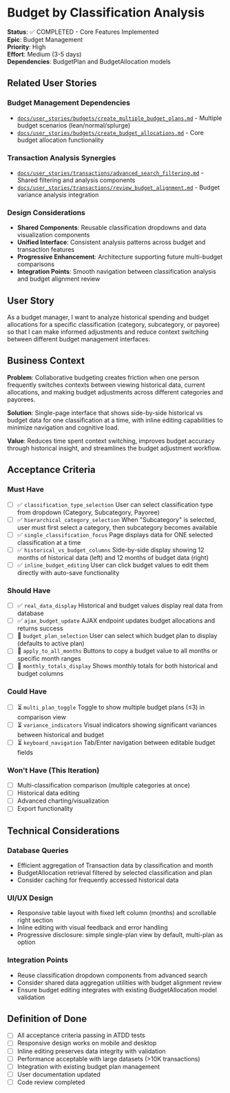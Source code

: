 # Budget by Classification Analysis

**Status**: ✅ COMPLETED - Core Features Implemented  
**Epic**: Budget Management  
**Priority**: High  
**Effort**: Medium (3-5 days)  
**Dependencies**: BudgetPlan and BudgetAllocation models  

## Related User Stories

### Budget Management Dependencies
- [`docs/user_stories/budgets/create_multiple_budget_plans.md`](../budgets/create_multiple_budget_plans.md) - Multiple budget scenarios (lean/normal/splurge)
- [`docs/user_stories/budgets/create_budget_allocations.md`](../budgets/create_budget_allocations.md) - Core budget allocation functionality

### Transaction Analysis Synergies  
- [`docs/user_stories/transactions/advanced_search_filtering.md`](../transactions/advanced_search_filtering_atdd.md) - Shared filtering and analysis components
- [`docs/user_stories/transactions/review_budget_alignment.md`](../transactions/review_budget_alignment.md) - Budget variance analysis integration

### Design Considerations
- **Shared Components**: Reusable classification dropdowns and data visualization components
- **Unified Interface**: Consistent analysis patterns across budget and transaction features
- **Progressive Enhancement**: Architecture supporting future multi-budget comparisons
- **Integration Points**: Smooth navigation between classification analysis and budget alignment review

## User Story

As a budget manager, I want to analyze historical spending and budget allocations for a specific classification (category, subcategory, or payoree) so that I can make informed adjustments and reduce context switching between different budget management interfaces.

## Business Context

**Problem**: Collaborative budgeting creates friction when one person frequently switches contexts between viewing historical data, current allocations, and making budget adjustments across different categories and payorees.

**Solution**: Single-page interface that shows side-by-side historical vs budget data for one classification at a time, with inline editing capabilities to minimize navigation and cognitive load.

**Value**: Reduces time spent context switching, improves budget accuracy through historical insight, and streamlines the budget adjustment workflow.

## Acceptance Criteria

### Must Have

- [ ] ✅ `classification_type_selection` User can select classification type from dropdown (Category, Subcategory, Payoree)
- [ ] ✅ `hierarchical_category_selection` When "Subcategory" is selected, user must first select a category, then subcategory becomes available
- [ ] ✅ `single_classification_focus` Page displays data for ONE selected classification at a time
- [ ] ✅ `historical_vs_budget_columns` Side-by-side display showing 12 months of historical data (left) and 12 months of budget data (right)
- [ ] ✅ `inline_budget_editing` User can click budget values to edit them directly with auto-save functionality

### Should Have

- [ ] ✅ `real_data_display` Historical and budget values display real data from database
- [ ] ✅ `ajax_budget_update` AJAX endpoint updates budget allocations and returns success
- [ ] 🚧 `budget_plan_selection` User can select which budget plan to display (defaults to active plan)
- [ ] 🚧 `apply_to_all_months` Buttons to copy a budget value to all months or specific month ranges
- [ ] 🚧 `monthly_totals_display` Shows monthly totals for both historical and budget columns

### Could Have

- [ ] ⏳ `multi_plan_toggle` Toggle to show multiple budget plans (≤3) in comparison view
- [ ] ⏳ `variance_indicators` Visual indicators showing significant variances between historical and budget
- [ ] ⏳ `keyboard_navigation` Tab/Enter navigation between editable budget fields

### Won't Have (This Iteration)

- [ ] Multi-classification comparison (multiple categories at once)
- [ ] Historical data editing
- [ ] Advanced charting/visualization
- [ ] Export functionality

## Technical Considerations

### Database Queries
- Efficient aggregation of Transaction data by classification and month
- BudgetAllocation retrieval filtered by selected classification and plan
- Consider caching for frequently accessed historical data

### UI/UX Design
- Responsive table layout with fixed left column (months) and scrollable right section
- Inline editing with visual feedback and error handling
- Progressive disclosure: simple single-plan view by default, multi-plan as option

### Integration Points
- Reuse classification dropdown components from advanced search
- Consider shared data aggregation utilities with budget alignment review
- Ensure budget editing integrates with existing BudgetAllocation model validation

## Definition of Done

- [ ] All acceptance criteria passing in ATDD tests
- [ ] Responsive design works on mobile and desktop
- [ ] Inline editing preserves data integrity with validation
- [ ] Performance acceptable with large datasets (>10K transactions)
- [ ] Integration with existing budget plan management
- [ ] User documentation updated
- [ ] Code review completed